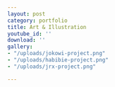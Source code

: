 ```yaml
---
layout: post
category: portfolio
title: Art & Illustration
youtube_id: ''
download: ''
gallery:
- "/uploads/jokowi-project.png"
- "/uploads/habibie-project.png"
- "/uploads/jrx-project.png"

---
```

